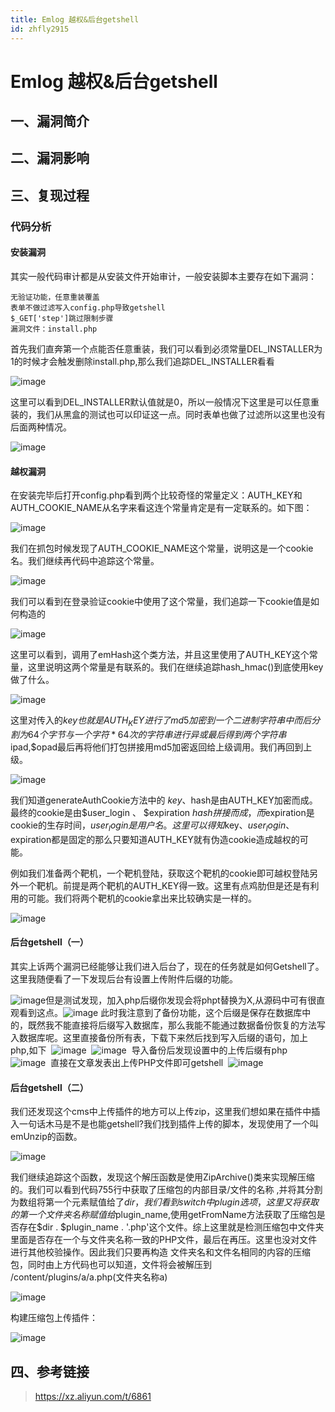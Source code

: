 ```yaml
---
title: Emlog 越权&后台getshell
id: zhfly2915
---
```


# Emlog 越权&后台getshell

## 一、漏洞简介

## 二、漏洞影响

## 三、复现过程

### 代码分析

#### 安装漏洞

​ 其实一般代码审计都是从安装文件开始审计，一般安装脚本主要存在如下漏洞：

```
无验证功能，任意重装覆盖
表单不做过滤写入config.php导致getshell
$_GET['step']跳过限制步骤
漏洞文件：install.php 
```

​
​首先我们直奔第一个点能否任意重装，我们可以看到必须常量DEL_INSTALLER为1的时候才会触发删除install.php,那么我们追踪DEL_INSTALLER看看

![image](../img/b053bb7dec06cb14c3e464e5f1cd345d.png)

这里可以看到DEL_INSTALLER默认值就是0，所以一般情况下这里是可以任意重装的，我们从黑盒的测试也可以印证这一点。同时表单也做了过滤所以这里也没有后面两种情况。

![image](../img/4a7a60e5d4fb70134f83c77f22a755d7.png)

#### 越权漏洞

​
​在安装完毕后打开config.php看到两个比较奇怪的常量定义：AUTH_KEY和AUTH_COOKIE_NAME从名字来看这连个常量肯定是有一定联系的。如下图：

![image](../img/8b4131e721501fecd9e11c87720544d9.png)

我们在抓包时候发现了AUTH_COOKIE_NAME这个常量，说明这是一个cookie名。我们继续再代码中追踪这个常量。

![image](../img/4ff1f6478a93a07d2586af4a984a7bf8.png)

我们可以看到在登录验证cookie中使用了这个常量，我们追踪一下cookie值是如何构造的

![image](../img/547d38dd2e23899732a32f9e78309c38.png)

这里可以看到，调用了emHash这个类方法，并且这里使用了AUTH_KEY这个常量，这里说明这两个常量是有联系的。我们在继续追踪hash_hmac()到底使用key做了什么。

![image](../img/8aea7c6e96ca034d9974f91d3266058c.png)

这里对传入的$key也就是AUTH_KEY进行了md5加密到一个二进制字符串中而后分割为64个字节与一个字符*64次的字符串进行异或最后得到两个字符串$ipad,$opad最后再将他们打包拼接用md5加密返回给上级调用。我们再回到上级。

![image](../img/ead3cee1b7af9400c92e9bec200ef2bb.png)

我们知道generateAuthCookie方法中的 $key、$hash是由AUTH_KEY加密而成。最终的cookie是由$user_login 、 $expiration $hash拼接而成，而$expiration是cookie的生存时间，$user_login是用户名。这里可以得知$key、$user_login、$expiration都是固定的那么只要知道AUTH_KEY就有伪造cookie造成越权的可能。

​例如我们准备两个靶机，一个靶机登陆，获取这个靶机的cookie即可越权登陆另外一个靶机。前提是两个靶机的AUTH_KEY得一致。这里有点鸡肋但是还是有利用的可能。我们将两个靶机的cookie拿出来比较确实是一样的。
​

![image](../img/bc8d37d892c3cd41aa70ca257f6bf25d.png)

#### 后台getshell（一）

​
​其实上诉两个漏洞已经能够让我们进入后台了，现在的任务就是如何Getshell了。这里我随便看了一下发现后台有设置上传附件后缀的功能。
​

![image](../img/a8eb5a7800af8bf57bb1e771435e9090.png)
​
​ 但是测试发现，加入php后缀你发现会将phpt替换为X,从源码中可有很直观看到这点。
​
![image](../img/8a3183b31a93e65ce9747fb903a9a00c.png)
​
​此时我注意到了备份功能，这个后缀是保存在数据库中的，既然我不能直接将后缀写入数据库，那么我能不能通过数据备份恢复的方法写入数据库呢。
​
​ 这里直接备份所有表，下载下来然后找到写入后缀的语句，加上php,如下
​
![image](../img/079a90da2e05f5d0134b818fbb8c0976.png)
​
![image](../img/3b4bdc5557d79b735daab1b1440c1745.png)
​
​ 导入备份后发现设置中的上传后缀有php
​
![image](../img/146739facd5d2ee373151eb54bfc4654.png)
​
​ 直接在文章发表出上传PHP文件即可getshell
​
![image](../img/5302808d519640b7b4ede8c191329b77.png)

#### 后台getshell（二）

我们还发现这个cms中上传插件的地方可以上传zip，这里我们想如果在插件中插入一句话木马是不是也能getshell?我们找到插件上传的脚本，发现使用了一个叫emUnzip的函数。

![image](../img/547d38dd2e23899732a32f9e78309c38.png)

我们继续追踪这个函数，发现这个解压函数是使用ZipArchive()类来实现解压缩的。我们可以看到代码755行中获取了压缩包的内部目录/文件的名称 ,并将其分割为数组将第一个元素赋值给了$dir，我们看到switch中plugin选项，这里又将获取的第一个文件夹名称赋值给$plugin_name,使用getFromName方法获取了压缩包是否存在$dir . $plugin_name . '.php'这个文件。综上这里就是检测压缩包中文件夹里面是否存在一个与文件夹名称一致的PHP文件，最后在再压。这里也没对文件进行其他校验操作。因此我们只要再构造 文件夹名和文件名相同的内容的压缩包，同时由上方代码也可以知道，文件将会被解压到 /content/plugins/a/a.php(文件夹名称a)

![image](../img/c0ae43a0e74e222660b26006346c368e.png)

构建压缩包上传插件：

![image](../img/530973e56f55bdb2ca436dc3efa857c4.png)

## 四、参考链接

> https://xz.aliyun.com/t/6861